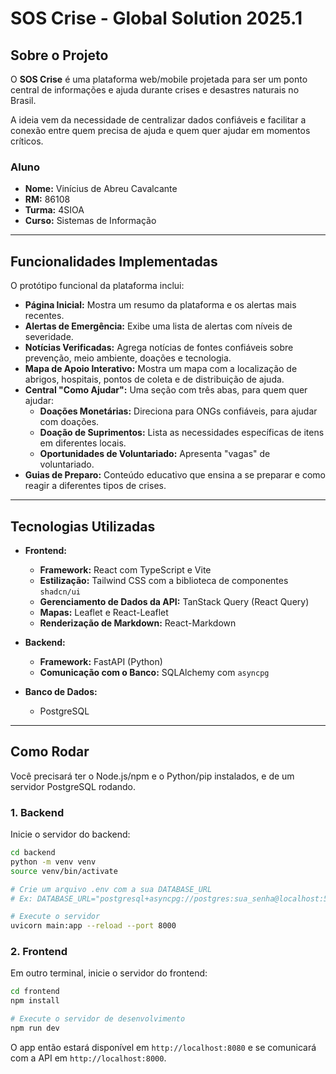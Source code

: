 # SOS Crise - Global Solution 2025.1

## Sobre o Projeto

O **SOS Crise** é uma plataforma web/mobile projetada para ser um ponto central de informações e ajuda durante crises e desastres naturais no Brasil.

A ideia vem da necessidade de centralizar dados confiáveis e facilitar a conexão entre quem precisa de ajuda e quem quer ajudar em momentos críticos.

### Aluno
* **Nome:** Vinícius de Abreu Cavalcante
* **RM:** 86108
* **Turma:** 4SIOA
* **Curso:** Sistemas de Informação

---

## Funcionalidades Implementadas

O protótipo funcional da plataforma inclui:

* **Página Inicial:** Mostra um resumo da plataforma e os alertas mais recentes.
* **Alertas de Emergência:** Exibe uma lista de alertas com níveis de severidade.
* **Notícias Verificadas:** Agrega notícias de fontes confiáveis sobre prevenção, meio ambiente, doações e tecnologia.
* **Mapa de Apoio Interativo:** Mostra um mapa com a localização de abrigos, hospitais, pontos de coleta e de distribuição de ajuda.
* **Central "Como Ajudar":** Uma seção com três abas, para quem quer ajudar:
    * **Doações Monetárias:** Direciona para ONGs confiáveis, para ajudar com doações.
    * **Doação de Suprimentos:** Lista as necessidades específicas de itens em diferentes locais.
    * **Oportunidades de Voluntariado:** Apresenta "vagas" de voluntariado.
* **Guias de Preparo:** Conteúdo educativo que ensina a se preparar e como reagir a diferentes tipos de crises.

---

## Tecnologias Utilizadas

* **Frontend:**
    * **Framework:** React com TypeScript e Vite
    * **Estilização:** Tailwind CSS com a biblioteca de componentes `shadcn/ui`
    * **Gerenciamento de Dados da API:** TanStack Query (React Query)
    * **Mapas:** Leaflet e React-Leaflet
    * **Renderização de Markdown:** React-Markdown

* **Backend:**
    * **Framework:** FastAPI (Python)
    * **Comunicação com o Banco:** SQLAlchemy com `asyncpg`

* **Banco de Dados:**
    * PostgreSQL

---

## Como Rodar

Você precisará ter o Node.js/npm e o Python/pip instalados, e de um servidor PostgreSQL rodando.

### 1. Backend

Inicie o servidor do backend:

```bash
cd backend
python -m venv venv
source venv/bin/activate

# Crie um arquivo .env com a sua DATABASE_URL
# Ex: DATABASE_URL="postgresql+asyncpg://postgres:sua_senha@localhost:5432/sos_crise_db"

# Execute o servidor
uvicorn main:app --reload --port 8000
```

### 2. Frontend

Em outro terminal, inicie o servidor do frontend:

```bash
cd frontend
npm install

# Execute o servidor de desenvolvimento
npm run dev
```

O app então estará disponível em `http://localhost:8080` e se comunicará com a API em `http://localhost:8000`.